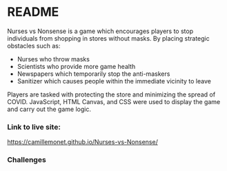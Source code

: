 # README

Nurses vs Nonsense is a game which encourages players to stop individuals from shopping in stores without masks.
By placing strategic obstacles such as: 

 * Nurses who throw masks
 * Scientists who provide more game health
 * Newspapers which temporarily stop the anti-maskers
 * Sanitizer which causes people within the immediate vicinity to leave
 
 Players are tasked with protecting the store and minimizing the spread of COVID.  JavaScript, HTML Canvas, and CSS were used to display the game and carry out the game logic.
 
 ### Link to live site:
 https://camillemonet.github.io/Nurses-vs-Nonsense/
 
 ### Challenges

